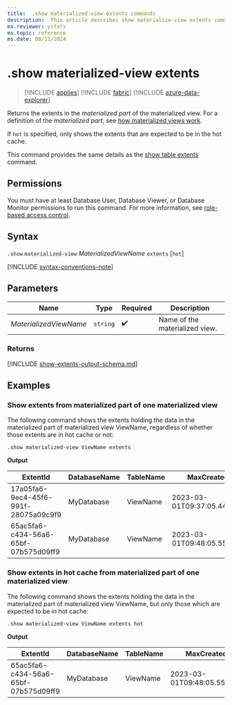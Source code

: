 ```yaml
---
title:  .show materialized-view extents commands
description:  This article describes show materialize-view extents commands.
ms.reviewer: yifats
ms.topic: reference
ms.date: 08/11/2024
---
```


# .show materialized-view extents

> [!INCLUDE [applies](../../includes/applies-to-version/applies.md)] [!INCLUDE [fabric](../../includes/applies-to-version/fabric.md)] [!INCLUDE [azure-data-explorer](../../includes/applies-to-version/azure-data-explorer.md)]

Returns the extents in the *materialized part* of the materialized view. For a definition of the *materialized part*, see [how materialized views work](materialized-view-overview.md#how-materialized-views-work).

If `hot` is specified, only shows the extents that are expected to be in the hot cache.

This command provides the same details as the [show table extents](../show-extents.md#table-scope) command.

## Permissions

You must have at least Database User, Database Viewer, or Database Monitor permissions to run this command. For more information, see [role-based access control](../../access-control/role-based-access-control.md).

## Syntax

`.show` `materialized-view` *MaterializedViewName* `extents` [`hot`]

[!INCLUDE [syntax-conventions-note](../../includes/syntax-conventions-note.md)]

## Parameters

| Name                   | Type   | Required | Description                    |
|------------------------|--------|----------|--------------------------------|
| *MaterializedViewName* | `string` |  :heavy_check_mark:  | Name of the materialized view. |

### Returns

[!INCLUDE [show-extents-output-schema.md](../../includes/show-extents-output-schema.md)]

## Examples

### Show extents from materialized part of one materialized view

The following command shows the extents holding the data in the materialized part of materialized view ViewName, regardless of whether those extents are in hot cache or not:

```kusto
.show materialized-view ViewName extents
```

**Output**

| ExtentId                              | DatabaseName | TableName  | MaxCreatedOn                 | OriginalSize | ExtentSize | CompressedSize | IndexSize | Blocks | Segments | ReservedSlot1 | ReservedSlot2 | ExtentContainerId | RowCount | MinCreatedOn                 | Tags | Kind      | ReservedSlot3 | DeletedRowCount |
|---------------------------------------|--------------|------------|------------------------------|--------------|------------|----------------|-----------|--------|----------|---------------|---------------|-------------------|----------|------------------------------|------|-----------|---------------|-----------------|
| 17a05fa6-9ec4-45f6-991f-28075a09c9f9  | MyDatabase   | ViewName   | 2023-03-01T09:37:05.4447625Z |       116458 |    1080900 |         388865 |    153527 |        |          |               |               |                   |     2876 | 2023-03-01T09:36:05.4536225Z |      | StorageV3 |               |               0 |
| 65ac5fa6-c434-56a6-65bf-07b575d09ff9  | MyDatabase   | ViewName   | 2023-03-01T09:48:05.5547625Z |       127458 |    1200900 |         407865 |    183539 |        |          |               |               |                   |     3000 | 2023-03-01T09:48:05.5547625Z |      | StorageV3 |               |               0 |

### Show extents in hot cache from materialized part of one materialized view

The following command shows the extents holding the data in the materialized part of materialized view ViewName, but only those which are expected to be in hot cache:

```kusto
.show materialized-view ViewName extents hot
```

**Output**

| ExtentId                              | DatabaseName | TableName  | MaxCreatedOn                 | OriginalSize | ExtentSize | CompressedSize | IndexSize | Blocks | Segments | ReservedSlot1 | ReservedSlot2 | ExtentContainerId | RowCount | MinCreatedOn                 | Tags | Kind      | ReservedSlot3 | DeletedRowCount |
|---------------------------------------|--------------|------------|------------------------------|--------------|------------|----------------|-----------|--------|----------|---------------|---------------|-------------------|----------|------------------------------|------|-----------|---------------|-----------------|
| 65ac5fa6-c434-56a6-65bf-07b575d09ff9  | MyDatabase   | ViewName   | 2023-03-01T09:48:05.5547625Z |       127458 |    1200900 |         407865 |    183539 |        |          |               |               |                   |     3000 | 2023-03-01T09:48:05.5547625Z |      | StorageV3 |               |               0 |
